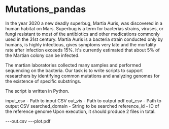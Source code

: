 # Mutations_pandas
In the year 3020 a new deadly superbug, Martia Auris, was discovered in a human
habitat on Mars. Superbug is a term for bacterias strains, viruses, or fungi
resistant to most of the antibiotics and other medications commonly used in the
31st century. Martia Auris is a bacteria strain conducted only by humans, is highly
infectious, gives symptoms very late and the mortality rate after infection
exceeds 15%. It's currently estimated that about 5% of the Martian colony can be
infected.

The martian laboratories collected many samples and performed sequencing on
the bacteria. Our task is to write scripts to support researchers by identifying
common mutations and analyzing genomes for the existence of specific
substrings.

The script is written in Python.

input_csv - Path to input CSV
out_vis - Path to output pdf
out_csv - Path to output CSV
searched_domain - String to be searched
reference_id - ID of the reference genome
Upon execution, it should produce 2 files in total.


---out.csv
---plot.pdf
